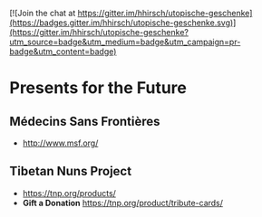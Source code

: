 [![Join the chat at https://gitter.im/hhirsch/utopische-geschenke](https://badges.gitter.im/hhirsch/utopische-geschenke.svg)](https://gitter.im/hhirsch/utopische-geschenke?utm_source=badge&utm_medium=badge&utm_campaign=pr-badge&utm_content=badge)
# Presents for the Future

## Médecins Sans Frontières
- http://www.msf.org/

## Tibetan Nuns Project
- https://tnp.org/products/
- **Gift a Donation** https://tnp.org/product/tribute-cards/
